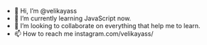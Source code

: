 - 👋 Hi, I’m @velikayass
- 🌱 I’m currently learning JavaScript now.
- 💞️ I’m looking to collaborate on everything that help me to learn.
- 📫 How to reach me instagram.com/velikayass/

<!---
velikayass/velikayass is a ✨ special ✨ repository because its `README.md` (this file) appears on your GitHub profile.
You can click the Preview link to take a look at your changes.
--->
